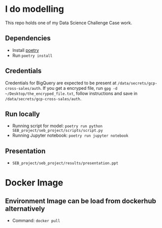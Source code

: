 # I do modelling

This repo holds one of my Data Science Challenge Case work.

## Dependencies

* Install [poetry](https://github.com/python-poetry/poetry)
* Run `poetry install`

## Credentials

Credentials for BigQuery are expected to be present at
`/data/secrets/gcp-cross-sales/auth`. If you get a encryped file, run `gpg -d ~/Desktop/the_encryped_file.txt`, follow instructions and save in `/data/secrets/gcp-cross-sales/auth`.

## Run locally

* Running script for model: `poetry run python SEB_project/seb_project/scripts/script.py`
* Running Jupyter notebook: `poetry run jupyter notebook`

## Presentation 

* `SEB_project/seb_project/results/presentation.ppt`

# Docker Image

## Environment Image can be load from dockerhub alternatively 

* Command: `docker pull`